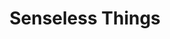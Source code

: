 ---
title: "Senseless Things"
summary: "Senseless Things were an English pop punk band, formed in 1986 in London. The band released four studio albums and achieved two UK Top 20 hit singles before splitting up in 1995. Senseless Things reformed in 2017 to play several gigs including Shepherd's Bush Empire, as well as to record and release new material. Vocalist Mark Keds died in early 2021."
slug: "senseless-things"
image: "senseless-things.jpg"
apple_music_artist_url: "https://music.apple.com/gb/artist/senseless-things/259485629"
wikipedia_url: "https://en.wikipedia.org/wiki/Senseless_Things"
---